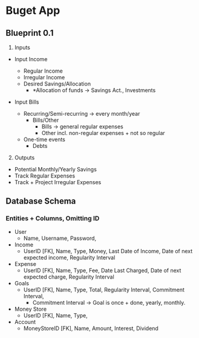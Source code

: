# Buget App

## Blueprint 0.1

1. Inputs
- Input Income
    - Regular Income
    - Irregular Income
    - Desired Savings/Allocation
        - *Allocation of funds -> Savings Act., Investments

- Input Bills
    - Recurring/Semi-recurring -> every month/year
        - Bills/Other
            - Bills -> general regular expenses
            - Other incl. non-regular expenses + not so regular
    - One-time events
        - Debts
2. Outputs
- Potential Monthly/Yearly Savings
- Track Regular Expenses
- Track + Project Irregular Expenses


## Database Schema

### Entities + Columns, Omitting ID
- User
    - Name, Username, Password, 
- Income
    - UserID [FK], Name, Type, Money, Last Date of Income, Date of next expected income, Regularity Interval
- Expense
    - UserID [FK], Name, Type, Fee, Date Last Charged, Date of next expected charge, Regularity Interval
- Goals
    - UserID [FK], Name, Type, Total, Regularity Interval, Commitment Interval,
        - Commitment Interval -> Goal is once + done, yearly, monthly.
- Money Store
    - UserID [FK], Name, Type,
- Account
    - MoneyStoreID [FK], Name, Amount, Interest, Dividend



